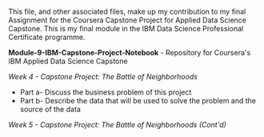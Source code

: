 This file, and other associated files, make up my contribution to my final Assignment for the Coursera Capstone Project for Applied Data Science Capstone. This is my final module in the IBM Data Science Professional Certificate programme.

**Module-9-IBM-Capstone-Project-Notebook** - Repository for Coursera's IBM Applied Data Science Capstone

*Week 4 - Capstone Project: The Battle of Neighborhoods*
* Part a- Discuss the business problem of this project
* Part b- Describe the data that will be used to solve the problem and the source of the data

*Week 5 - Capstone Project: The Battle of Neighborhoods (Cont'd)*

 
